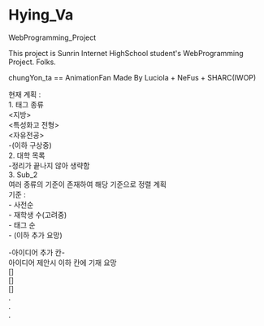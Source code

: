 # Hying_Va
 WebProgramming_Project

 This project is Sunrin Internet HighSchool student's WebProgramming Project. Folks.

 chungYon_ta == AnimationFan
 Made By Luciola + NeFus + SHARC(IWOP)

 현재 계획 :  
    1. 태그 종류  
        <지방>  
        <특성화고 전형>  
        <자유전공>  
        -(이하 구상중)  
    2. 대학 목록  
        -정리가 끝나지 않아 생략함  
    3. Sub_2  
        여러 종류의 기준이 존재하여 해당 기준으로 정렬 계획  
        기준 :  
            - 사전순  
            - 재학생 수(고려중)  
            - 태그 순  
            - (이하 추가 요망)  
  
-아이디어 추가 칸-  
    아이디어 제안시 이하 칸에 기재 요망  
[]  
[]  
[]  
.  
.  
.  